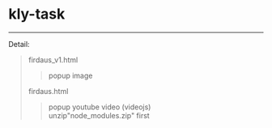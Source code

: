 # kly-task <br />
---
Detail:
>firdaus_v1.html
>>popup image
>
>firdaus.html
>>popup youtube video (videojs) <br />
>>unzip"node_modules.zip" first
